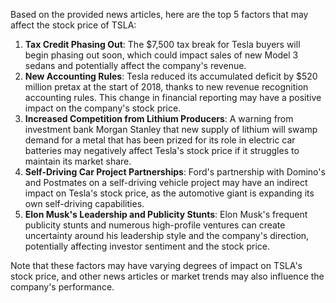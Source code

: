Based on the provided news articles, here are the top 5 factors that may affect the stock price of TSLA:

1. **Tax Credit Phasing Out**: The $7,500 tax break for Tesla buyers will begin phasing out soon, which could impact sales of new Model 3 sedans and potentially affect the company's revenue.
2. **New Accounting Rules**: Tesla reduced its accumulated deficit by $520 million pretax at the start of 2018, thanks to new revenue recognition accounting rules. This change in financial reporting may have a positive impact on the company's stock price.
3. **Increased Competition from Lithium Producers**: A warning from investment bank Morgan Stanley that new supply of lithium will swamp demand for a metal that has been prized for its role in electric car batteries may negatively affect Tesla's stock price if it struggles to maintain its market share.
4. **Self-Driving Car Project Partnerships**: Ford's partnership with Domino's and Postmates on a self-driving vehicle project may have an indirect impact on Tesla's stock price, as the automotive giant is expanding its own self-driving capabilities.
5. **Elon Musk's Leadership and Publicity Stunts**: Elon Musk's frequent publicity stunts and numerous high-profile ventures can create uncertainty around his leadership style and the company's direction, potentially affecting investor sentiment and the stock price.

Note that these factors may have varying degrees of impact on TSLA's stock price, and other news articles or market trends may also influence the company's performance.